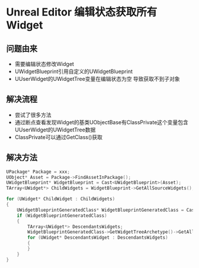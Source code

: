 # Unreal Editor 编辑状态获取所有Widget

## 问题由来
- 需要编辑状态修改Widget
- UWidgetBlueprint引用自定义的UWidgetBlueprint
- UUserWidget的UWidgetTree变量在编辑状态为空 导致获取不到子对象

## 解决流程
- 尝试了很多方法
- 通过断点查看发现Widget的基类UObjectBase有ClassPrivate这个变量包含UUserWidget的UWidgetTree数据
- ClassPrivate可以通过GetClass()获取

## 解决方法

```c++
UPackage* Package = xxx;
UObject* Asset = Package->FindAssetInPackage();
UWidgetBlueprint* WidgetBlueprint = Cast<UWidgetBlueprint>(Asset);
TArray<UWidget*> ChildWidgets = WidgetBlueprint->GetAllSourceWidgets();

for (UWidget* ChildWidget : ChildWidgets)
{
    UWidgetBlueprintGeneratedClass* WidgetBlueprintGeneratedClass = Cast<UWidgetBlueprintGeneratedClass>(ChildWidget->GetClass());
    if (WidgetBlueprintGeneratedClass)
    {
        TArray<UWidget*> DescendantsWidgets;
        WidgetBlueprintGeneratedClass->GetWidgetTreeArchetype()->GetAllWidgets(DescendantsWidgets);
        for (UWidget* DescendantsWidget : DescendantsWidgets)
        {
        }
    }
}
```
